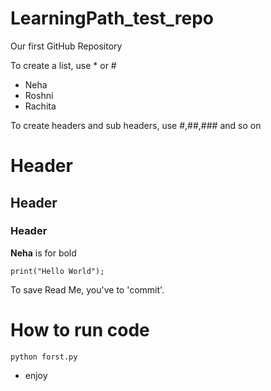 # LearningPath_test_repo
Our first GitHub Repository

To create a list, use * or #
* Neha
* Roshni
* Rachita

To create headers and sub headers, use #,##,### and so on
# Header
## Header
### Header

**Neha** is for bold

```
print("Hello World");
```

To save Read Me, you've to 'commit'.

# How to run code
```
python forst.py
```
* enjoy
